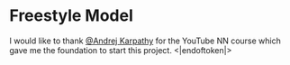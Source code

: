 # Freestyle Model

I would like to thank [@Andrej Karpathy](https://github.com/karpathy) for the YouTube NN course which gave me the foundation to start this project. <|endoftoken|>
